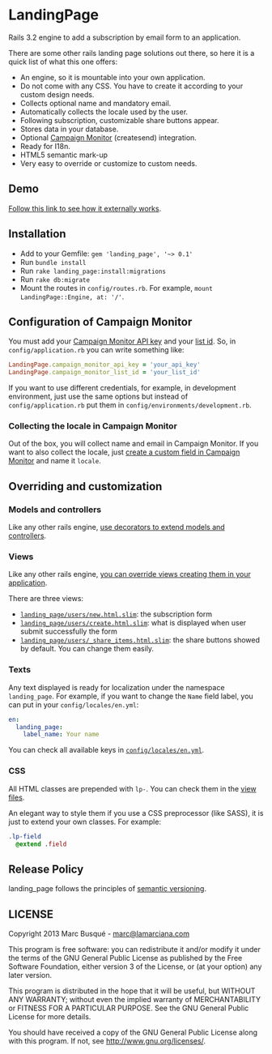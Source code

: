 # LandingPage

Rails 3.2 engine to add a subscription by email form to an application.

There are some other rails landing page solutions out there, so here it is a quick list of what this one offers:

* An engine, so it is mountable into your own application.
* Do not come with any CSS. You have to create it according to your custom design needs.
* Collects optional name and mandatory email.
* Automatically collects the locale used by the user.
* Following subscription, customizable share buttons appear.
* Stores data in your database.
* Optional [Campaign Monitor](http://www.campaignmonitor.com/) (createsend) integration.
* Ready for I18n.
* HTML5 semantic mark-up
* Very easy to override or customize to custom needs.

## Demo

[Follow this link to see how it externally works](http://landing-page-demo.herokuapp.com/).

## Installation

* Add to your Gemfile: `gem 'landing_page', '~> 0.1'`
* Run `bundle install`
* Run `rake landing_page:install:migrations`
* Run `rake db:migrate`
* Mount the routes in `config/routes.rb`. For example, `mount LandingPage::Engine, at: '/'`.

## Configuration of Campaign Monitor

You must add your [Campaign Monitor API key](http://help.campaignmonitor.com/topic.aspx?t=206) and your [list id](http://www.campaignmonitor.com/api/getting-started/#listid). So, in `config/application.rb` you can write something like:

```ruby
LandingPage.campaign_monitor_api_key = 'your_api_key'
LandingPage.campaign_monitor_list_id = 'your_list_id'
```

If you want to use different credentials, for example, in  development environment, just use the same options but instead of `config/application.rb` put them in `config/environments/development.rb`.

### Collecting the locale in Campaign Monitor

Out of the box, you will collect name and email in Campaign Monitor. If you want to also collect the locale, just [create a custom field in Campaign Monitor](http://help.campaignmonitor.com/topic.aspx?t=154) and name it `locale`.

## Overriding and customization

### Models and controllers

Like any other rails engine, [use decorators to extend models and controllers](http://edgeguides.rubyonrails.org/engines.html#overriding-models-and-controllers).

### Views
Like any other rails engine, [you can override views creating them in your application](http://edgeguides.rubyonrails.org/engines.html#overriding-views).

There are three views:

* [`landing_page/users/new.html.slim`](app/views/landing_page/users/new.html.slim): the subscription form
* [`landing_page/users/create.html.slim`](app/views/landing_page/users/create.html.slim): what is displayed when user submit successfully the form
* [`landing_page/users/_share_items.html.slim`](app/views/landing_page/users/_share_items.html.slim): the share buttons showed by default. You can change them easily.

### Texts
Any text displayed is ready for localization under the namespace `landing_page`. For example, if you want to change the `Name` field label, you can put in your `config/locales/en.yml`:

```yaml
en:
  landing_page:
    label_name: Your name
```

You can check all available keys in [`config/locales/en.yml`](config/locales/en.yml).

### CSS
All HTML classes are prepended with `lp-`. You can check them in the [view files](app/views/landing_page/).

An elegant way to style them if you use a CSS preprocessor (like SASS), it is just to extend your own classes. For example:

```sass
.lp-field
  @extend .field
```

## Release Policy
landing_page follows the principles of [semantic versioning](http://semver.org/).

## LICENSE
Copyright 2013 Marc Busqué - <marc@lamarciana.com>

This program is free software: you can redistribute it and/or modify
it under the terms of the GNU General Public License as published by
the Free Software Foundation, either version 3 of the License, or
(at your option) any later version.

This program is distributed in the hope that it will be useful,
but WITHOUT ANY WARRANTY; without even the implied warranty of
MERCHANTABILITY or FITNESS FOR A PARTICULAR PURPOSE.  See the
GNU General Public License for more details.

You should have received a copy of the GNU General Public License
along with this program.  If not, see <http://www.gnu.org/licenses/>.
